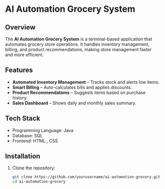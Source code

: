 # AI Automation Grocery System

## Overview
The **AI Automation Grocery System** is a terminal-based application that automates grocery store operations. It handles inventory management, billing, and product recommendations, making store management faster and more efficient.

## Features
- **Automated Inventory Management** – Tracks stock and alerts low items.  
- **Smart Billing** – Auto-calculates bills and applies discounts.  
- **Product Recommendations** – Suggests items based on purchase history.  
- **Sales Dashboard** – Shows daily and monthly sales summary.

## Tech Stack
- Programming Language: Java
- Database: SQL  
- Frontend: HTML , CSS 

## Installation
1. Clone the repository:
   ```bash
   git clone https://github.com/yourusername/ai-automation-grocery.git
   cd ai-automation-grocery
